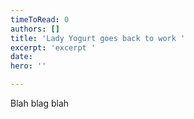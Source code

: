 ```yaml
---
timeToRead: 0
authors: []
title: 'Lady Yogurt goes back to work '
excerpt: 'excerpt '
date: 
hero: ''

---
```

Blah blag blah